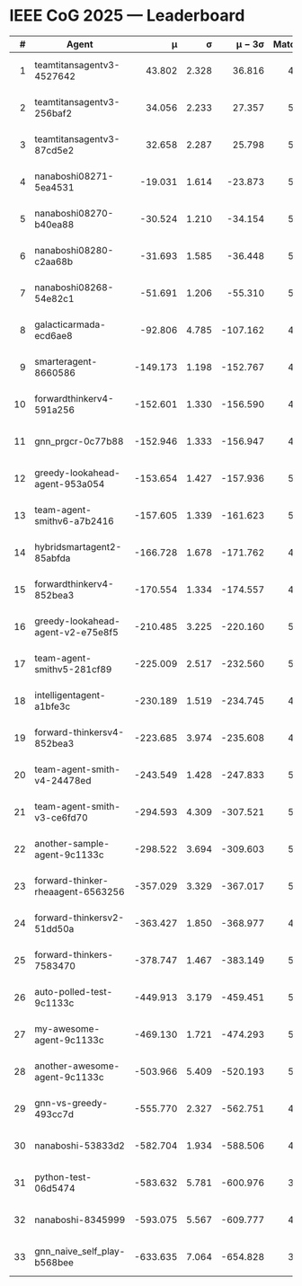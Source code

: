 # IEEE CoG 2025 — Leaderboard

| # | Agent | μ | σ | μ − 3σ | Matches | Updated |
|---:|---|---:|---:|---:|---:|---|
| 1 | teamtitansagentv3-4527642 | 43.802 | 2.328 | 36.816 | 4696 | 2025-09-02 07:06 |
| 2 | teamtitansagentv3-256baf2 | 34.056 | 2.233 | 27.357 | 5134 | 2025-09-02 07:06 |
| 3 | teamtitansagentv3-87cd5e2 | 32.658 | 2.287 | 25.798 | 5078 | 2025-09-02 07:06 |
| 4 | nanaboshi08271-5ea4531 | -19.031 | 1.614 | -23.873 | 5260 | 2025-09-02 07:06 |
| 5 | nanaboshi08270-b40ea88 | -30.524 | 1.210 | -34.154 | 5420 | 2025-09-02 07:06 |
| 6 | nanaboshi08280-c2aa68b | -31.693 | 1.585 | -36.448 | 5460 | 2025-09-02 07:06 |
| 7 | nanaboshi08268-54e82c1 | -51.691 | 1.206 | -55.310 | 5500 | 2025-09-02 07:06 |
| 8 | galacticarmada-ecd6ae8 | -92.806 | 4.785 | -107.162 | 4920 | 2025-09-02 07:06 |
| 9 | smarteragent-8660586 | -149.173 | 1.198 | -152.767 | 4181 | 2025-09-02 07:06 |
| 10 | forwardthinkerv4-591a256 | -152.601 | 1.330 | -156.590 | 4275 | 2025-09-02 07:06 |
| 11 | gnn_prgcr-0c77b88 | -152.946 | 1.333 | -156.947 | 4060 | 2025-09-02 07:06 |
| 12 | greedy-lookahead-agent-953a054 | -153.654 | 1.427 | -157.936 | 5516 | 2025-09-02 07:06 |
| 13 | team-agent-smithv6-a7b2416 | -157.605 | 1.339 | -161.623 | 5440 | 2025-09-02 07:06 |
| 14 | hybridsmartagent2-85abfda | -166.728 | 1.678 | -171.762 | 4325 | 2025-09-02 07:06 |
| 15 | forwardthinkerv4-852bea3 | -170.554 | 1.334 | -174.557 | 4042 | 2025-09-02 07:06 |
| 16 | greedy-lookahead-agent-v2-e75e8f5 | -210.485 | 3.225 | -220.160 | 5296 | 2025-09-02 07:06 |
| 17 | team-agent-smithv5-281cf89 | -225.009 | 2.517 | -232.560 | 5280 | 2025-09-02 07:06 |
| 18 | intelligentagent-a1bfe3c | -230.189 | 1.519 | -234.745 | 4659 | 2025-09-02 07:06 |
| 19 | forward-thinkersv4-852bea3 | -223.685 | 3.974 | -235.608 | 4502 | 2025-09-02 07:06 |
| 20 | team-agent-smith-v4-24478ed | -243.549 | 1.428 | -247.833 | 5740 | 2025-09-02 07:06 |
| 21 | team-agent-smith-v3-ce6fd70 | -294.593 | 4.309 | -307.521 | 5160 | 2025-09-02 07:06 |
| 22 | another-sample-agent-9c1133c | -298.522 | 3.694 | -309.603 | 5260 | 2025-09-02 07:06 |
| 23 | forward-thinker-rheaagent-6563256 | -357.029 | 3.329 | -367.017 | 5488 | 2025-09-02 07:06 |
| 24 | forward-thinkersv2-51dd50a | -363.427 | 1.850 | -368.977 | 4967 | 2025-09-02 07:06 |
| 25 | forward-thinkers-7583470 | -378.747 | 1.467 | -383.149 | 5339 | 2025-09-02 07:06 |
| 26 | auto-polled-test-9c1133c | -449.913 | 3.179 | -459.451 | 5080 | 2025-09-02 07:06 |
| 27 | my-awesome-agent-9c1133c | -469.130 | 1.721 | -474.293 | 5160 | 2025-09-02 07:06 |
| 28 | another-awesome-agent-9c1133c | -503.966 | 5.409 | -520.193 | 5260 | 2025-09-02 07:06 |
| 29 | gnn-vs-greedy-493cc7d | -555.770 | 2.327 | -562.751 | 4540 | 2025-09-02 07:06 |
| 30 | nanaboshi-53833d2 | -582.704 | 1.934 | -588.506 | 4460 | 2025-09-02 07:06 |
| 31 | python-test-06d5474 | -583.632 | 5.781 | -600.976 | 3960 | 2025-09-02 07:06 |
| 32 | nanaboshi-8345999 | -593.075 | 5.567 | -609.777 | 4760 | 2025-09-02 07:06 |
| 33 | gnn_naive_self_play-b568bee | -633.635 | 7.064 | -654.828 | 3800 | 2025-09-02 07:06 |
